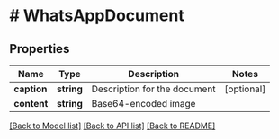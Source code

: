 # # WhatsAppDocument

## Properties

Name | Type | Description | Notes
------------ | ------------- | ------------- | -------------
**caption** | **string** | Description for the document | [optional] 
**content** | **string** | Base64-encoded image | 

[[Back to Model list]](../../README.md#documentation-for-models) [[Back to API list]](../../README.md#documentation-for-api-endpoints) [[Back to README]](../../README.md)


